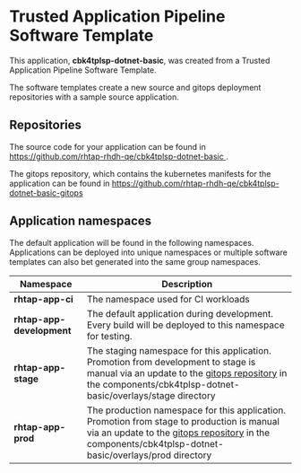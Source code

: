 # Trusted Application Pipeline Software Template

This application, **cbk4tplsp-dotnet-basic**, was created from a Trusted Application Pipeline Software Template.

The software templates create a new source and gitops deployment repositories with a sample source application. 

## Repositories

The source code for your application can be found in [https://github.com/rhtap-rhdh-qe/cbk4tplsp-dotnet-basic ](https://github.com/rhtap-rhdh-qe/cbk4tplsp-dotnet-basic ).
 
The gitops repository, which contains the kubernetes manifests for the application can be found in 
[https://github.com/rhtap-rhdh-qe/cbk4tplsp-dotnet-basic-gitops ](https://github.com/rhtap-rhdh-qe/cbk4tplsp-dotnet-basic-gitops ) 

## Application namespaces 

The default application will be found in the following namespaces. Applications can be deployed into unique namespaces or multiple software templates can also bet generated into the same group namespaces.  

|  Namespace   |  Description   |  
| -------- | -------- |
| **rhtap-app-ci** | The namespace used for CI workloads |
| **rhtap-app-development** | The default application during development. Every build will be deployed to this namespace for testing. |
| **rhtap-app-stage** | The staging namespace for this application. Promotion from development to stage is manual via an update to the [gitops repository](https://github.com/rhtap-rhdh-qe/cbk4tplsp-dotnet-basic-gitops ) in the components/cbk4tplsp-dotnet-basic/overlays/stage directory |
| **rhtap-app-prod** | The production namespace for this application. Promotion from stage to production is manual via an update to the [gitops repository](https://github.com/rhtap-rhdh-qe/cbk4tplsp-dotnet-basic-gitops ) in the components/cbk4tplsp-dotnet-basic/overlays/prod directory |
